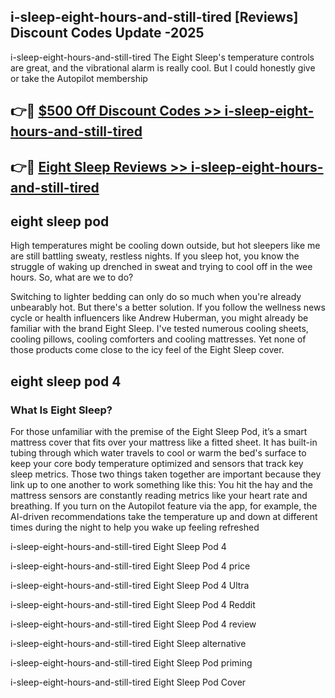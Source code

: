 ## i-sleep-eight-hours-and-still-tired [Reviews​] Discount Codes Update -2025

i-sleep-eight-hours-and-still-tired The Eight Sleep's temperature controls are great, and the vibrational alarm is really cool. But I could honestly give or take the Autopilot membership

## 👉🔴 [$500 Off Discount Codes >> i-sleep-eight-hours-and-still-tired](http://download.freeplayer.one?title=i-sleep-eight-hours-and-still-tired&ref=18-ES)

## 👉🔴 [Eight Sleep Reviews >> i-sleep-eight-hours-and-still-tired](http://download.freeplayer.one?title=i-sleep-eight-hours-and-still-tired&ref=18-ES)

## eight sleep pod

High temperatures might be cooling down outside, but hot sleepers like me are still battling sweaty, restless nights. If you sleep hot, you know the struggle of waking up drenched in sweat and trying to cool off in the wee hours. So, what are we to do?

Switching to lighter bedding can only do so much when you're already unbearably hot. But there's a better solution. If you follow the wellness news cycle or health influencers like Andrew Huberman, you might already be familiar with the brand Eight Sleep. I've tested numerous cooling sheets, cooling pillows, cooling comforters and cooling mattresses. Yet none of those products come close to the icy feel of the Eight Sleep cover.

## eight sleep pod 4

### What Is Eight Sleep?

For those unfamiliar with the premise of the Eight Sleep Pod, it’s a smart mattress cover that fits over your mattress like a fitted sheet. It has built-in tubing through which water travels to cool or warm the bed's surface to keep your core body temperature optimized and sensors that track key sleep metrics. Those two things taken together are important because they link up to one another to work something like this: You hit the hay and the mattress sensors are constantly reading metrics like your heart rate and breathing. If you turn on the Autopilot feature via the app, for example, the AI-driven recommendations take the temperature up and down at different times during the night to help you wake up feeling refreshed

i-sleep-eight-hours-and-still-tired Eight Sleep Pod 4

i-sleep-eight-hours-and-still-tired Eight Sleep Pod 4 price

i-sleep-eight-hours-and-still-tired Eight Sleep Pod 4 Ultra

i-sleep-eight-hours-and-still-tired Eight Sleep Pod 4 Reddit

i-sleep-eight-hours-and-still-tired Eight Sleep Pod 4 review

i-sleep-eight-hours-and-still-tired Eight Sleep alternative

i-sleep-eight-hours-and-still-tired Eight Sleep Pod priming

i-sleep-eight-hours-and-still-tired Eight Sleep Pod Cover